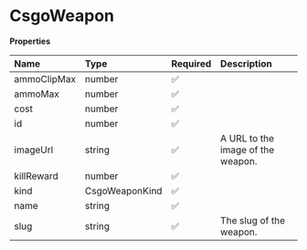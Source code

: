 # CsgoWeapon

**Properties**

| Name        | Type           | Required | Description                       |
| :---------- | :------------- | :------- | :-------------------------------- |
| ammoClipMax | number         | ✅       |                                   |
| ammoMax     | number         | ✅       |                                   |
| cost        | number         | ✅       |                                   |
| id          | number         | ✅       |                                   |
| imageUrl    | string         | ✅       | A URL to the image of the weapon. |
| killReward  | number         | ✅       |                                   |
| kind        | CsgoWeaponKind | ✅       |                                   |
| name        | string         | ✅       |                                   |
| slug        | string         | ✅       | The slug of the weapon.           |
